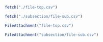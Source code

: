 <link rel=stylesheet href="custom-styles.css" />
<link rel=stylesheet href="subsection/additional-styles.css" />

```js
fetch("./file-top.csv")
```

```js
fetch("./subsection/file-sub.csv")
```

```js
FileAttachment("file-top.csv")
```

```js
FileAttachment("subsection/file-sub.csv")
```
